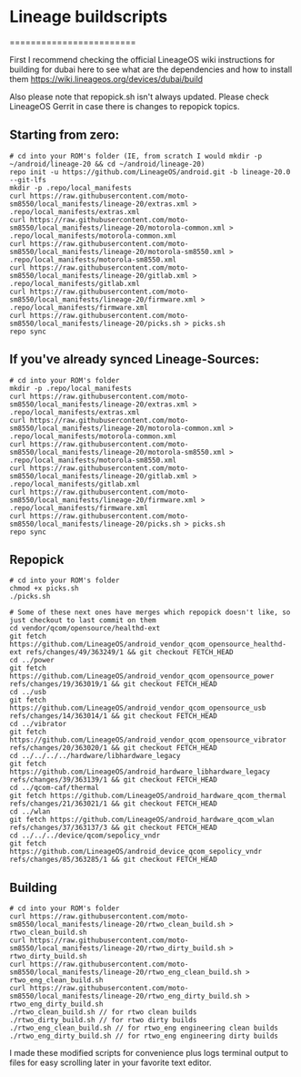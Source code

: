 # Lineage buildscripts
========================

First I recommend checking the official LineageOS wiki instructions for building for dubai here to see what are the dependencies and how to install them
https://wiki.lineageos.org/devices/dubai/build

Also please note that repopick.sh isn't always updated. Please check LineageOS Gerrit in case there is changes to repopick topics.

Starting from zero:
---------
    # cd into your ROM's folder (IE, from scratch I would mkdir -p ~/android/lineage-20 && cd ~/android/lineage-20)
    repo init -u https://github.com/LineageOS/android.git -b lineage-20.0 --git-lfs
    mkdir -p .repo/local_manifests
    curl https://raw.githubusercontent.com/moto-sm8550/local_manifests/lineage-20/extras.xml > .repo/local_manifests/extras.xml
    curl https://raw.githubusercontent.com/moto-sm8550/local_manifests/lineage-20/motorola-common.xml > .repo/local_manifests/motorola-common.xml
    curl https://raw.githubusercontent.com/moto-sm8550/local_manifests/lineage-20/motorola-sm8550.xml > .repo/local_manifests/motorola-sm8550.xml
    curl https://raw.githubusercontent.com/moto-sm8550/local_manifests/lineage-20/gitlab.xml > .repo/local_manifests/gitlab.xml
    curl https://raw.githubusercontent.com/moto-sm8550/local_manifests/lineage-20/firmware.xml > .repo/local_manifests/firmware.xml
    curl https://raw.githubusercontent.com/moto-sm8550/local_manifests/lineage-20/picks.sh > picks.sh
    repo sync

If you've already synced Lineage-Sources:
----------
    # cd into your ROM's folder
    mkdir -p .repo/local_manifests
    curl https://raw.githubusercontent.com/moto-sm8550/local_manifests/lineage-20/extras.xml > .repo/local_manifests/extras.xml
    curl https://raw.githubusercontent.com/moto-sm8550/local_manifests/lineage-20/motorola-common.xml > .repo/local_manifests/motorola-common.xml
    curl https://raw.githubusercontent.com/moto-sm8550/local_manifests/lineage-20/motorola-sm8550.xml > .repo/local_manifests/motorola-sm8550.xml
    curl https://raw.githubusercontent.com/moto-sm8550/local_manifests/lineage-20/gitlab.xml > .repo/local_manifests/gitlab.xml
    curl https://raw.githubusercontent.com/moto-sm8550/local_manifests/lineage-20/firmware.xml > .repo/local_manifests/firmware.xml
    curl https://raw.githubusercontent.com/moto-sm8550/local_manifests/lineage-20/picks.sh > picks.sh
    repo sync

Repopick
----------
    # cd into your ROM's folder
    chmod +x picks.sh
    ./picks.sh

    # Some of these next ones have merges which repopick doesn't like, so just checkout to last commit on them
    cd vendor/qcom/opensource/healthd-ext
    git fetch https://github.com/LineageOS/android_vendor_qcom_opensource_healthd-ext refs/changes/49/363249/1 && git checkout FETCH_HEAD
    cd ../power
    git fetch https://github.com/LineageOS/android_vendor_qcom_opensource_power refs/changes/19/363019/1 && git checkout FETCH_HEAD
    cd ../usb
    git fetch https://github.com/LineageOS/android_vendor_qcom_opensource_usb refs/changes/14/363014/1 && git checkout FETCH_HEAD
    cd ../vibrator
    git fetch https://github.com/LineageOS/android_vendor_qcom_opensource_vibrator refs/changes/20/363020/1 && git checkout FETCH_HEAD
    cd ../../../../hardware/libhardware_legacy
    git fetch https://github.com/LineageOS/android_hardware_libhardware_legacy refs/changes/39/363139/1 && git checkout FETCH_HEAD
    cd ../qcom-caf/thermal
    git fetch https://github.com/LineageOS/android_hardware_qcom_thermal refs/changes/21/363021/1 && git checkout FETCH_HEAD
    cd ../wlan
    git fetch https://github.com/LineageOS/android_hardware_qcom_wlan refs/changes/37/363137/3 && git checkout FETCH_HEAD
    cd ../../../device/qcom/sepolicy_vndr
    git fetch https://github.com/LineageOS/android_device_qcom_sepolicy_vndr refs/changes/85/363285/1 && git checkout FETCH_HEAD


Building
----------
    # cd into your ROM's folder
    curl https://raw.githubusercontent.com/moto-sm8550/local_manifests/lineage-20/rtwo_clean_build.sh > rtwo_clean_build.sh
    curl https://raw.githubusercontent.com/moto-sm8550/local_manifests/lineage-20/rtwo_dirty_build.sh > rtwo_dirty_build.sh
    curl https://raw.githubusercontent.com/moto-sm8550/local_manifests/lineage-20/rtwo_eng_clean_build.sh > rtwo_eng_clean_build.sh
    curl https://raw.githubusercontent.com/moto-sm8550/local_manifests/lineage-20/rtwo_eng_dirty_build.sh > rtwo_eng_dirty_build.sh
    ./rtwo_clean_build.sh // for rtwo clean builds
    ./rtwo_dirty_build.sh // for rtwo dirty builds
    ./rtwo_eng_clean_build.sh // for rtwo_eng engineering clean builds
    ./rtwo_eng_dirty_build.sh // for rtwo_eng engineering dirty builds

I made these modified scripts for convenience plus logs terminal output to files for easy scrolling later in your favorite text editor.
